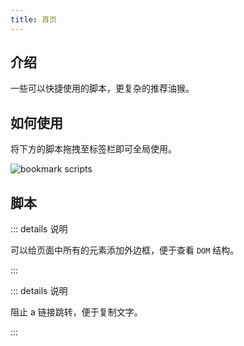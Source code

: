 ```yaml
---
title: 首页
---
```


## 介绍

一些可以快捷使用的脚本，更复杂的推荐油猴。



## 如何使用

将下方的脚本拖拽至标签栏即可全局使用。

<img :src="$withBase('/bookmark/bookmark-scripts.gif')" alt="bookmark scripts">



## 脚本

<a href="javascript: document.querySelectorAll('*').forEach(q => q.style.outline = q.style.outline ? '' : '1px solid red')"><Badge text="外边框" type="error" vertical="middle"/></a>

::: details 说明

可以给页面中所有的元素添加外边框，便于查看 `DOM` 结构。

:::


<a href="javascript: document.querySelectorAll('a').forEach(a=>{if(!a.style.pointerEvents){a.setAttribute('markPointerEvents',true);a.style.pointerEvents='none';return;}if(a.getAttribute('markPointerEvents')&&a.style.pointerEvents==='none'){a.removeAttribute('markPointerEvents');a.style.pointerEvents='';return;}})"><Badge text="阻止链接跳转" type="error" vertical="middle"/></a>

::: details 说明

阻止 a 链接跳转，便于复制文字。

:::